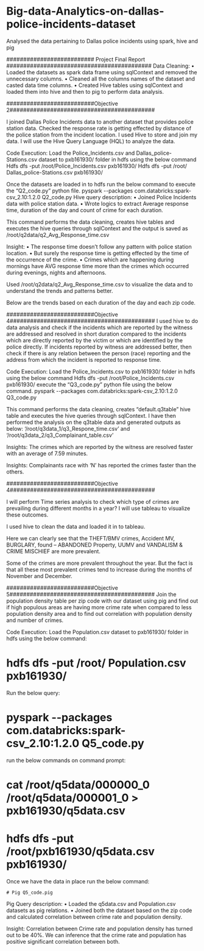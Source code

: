 # Big-data-Analytics-on-dallas-police-incidents-dataset
Analysed the data pertaining to Dallas police incidents using spark, hive and pig


########################## Project Final Report ###########################################
Data Cleaning:
•	Loaded the datasets as spark data frame using sqlContext and removed the unnecessary columns.
•	Cleaned all the columns names of the dataset and casted data time columns.
•	Created Hive tables using sqlContext and loaded them into hive and then to pig to perform data analysis.


##########################Objective 2########################################### 

I joined Dallas Police Incidents data to another dataset that provides police station data. Checked the response rate is getting effected by distance of the police station from the incident location. I used Hive to store and join my data. I will use the Hive Query Language (HQL) to analyze the data. 

Code Execution: 
Load the Police_Incidents.csv and Dallas_police-Stations.csv dataset to pxb161930/ folder in hdfs using the below command
Hdfs dfs -put /root/Police_Incidents.csv pxb161930/
Hdfs dfs -put /root/ Dallas_police-Stations.csv pxb161930/

Once the datasets are loaded in to hdfs run the below command to execute the “Q2_code.py” python file.
pyspark --packages com.databricks:spark-csv_2.10:1.2.0 Q2_code.py
Hive query description:
•	Joined Police Incidents data with police station data.
•	Wrote logics to extract Average response time, duration of the day and count of crime for each duration. 

This command performs the data cleaning, creates hive tables and executes the hive queries through sqlContext and the output is saved as /root/q2data/q2_Avg_Response_time.csv

Insight:
•	The response time doesn’t follow any pattern with police station location.
•	But surely the response time is getting effected by the time of the occurrence of the crime.
•	Crimes which are happening during mornings have AVG response time more than the crimes which occurred during evenings, nights and afternoons.

Used /root/q2data/q2_Avg_Response_time.csv to visualize the data and to understand the trends and patterns better.

Below are the trends based on each duration of the day and each zip code. 

 

##########################Objective 4###########################################
I used hive to do data analysis and check if the incidents which are reported by the witness are addressed and resolved in short duration compared to the incidents which are directly reported by the victim or which are identified by the police directly. If incidents reported by witness are addressed better, then check if there is any relation between the person (race) reporting and the address from which the incident is reported to response time.

Code Execution: 
Load the Police_Incidents.csv  to pxb161930/ folder in hdfs using the below command
Hdfs dfs -put /root/Police_Incidents.csv pxb161930/
execute the “Q3_code.py” python file using the below command.
pyspark --packages com.databricks:spark-csv_2.10:1.2.0 Q3_code.py

This command performs the data cleaning, creates “default.q3table” hive table and executes the hive queries through sqlContext.
I have then performed the analysis on the q3table data and generated outputs as below: 	‘/root/q3data_1/q3_Respone_time.csv’ and ‘/root/q3data_2/q3_Complainant_table.csv’
  
Insights:
The crimes which are reported by the witness are resolved faster with an average of 7.59 minutes. 

Insights:
Complainants race with ‘N’ has reported the crimes faster than the others.

##########################Objective 4###########################################

I will perform Time series analysis to check which type of crimes are prevailing during different months in a year? I will use tableau to visualize these outcomes.

I used hive to clean the data and loaded it in to tableau.
 
Here we can clearly see that the THEFT/BMV crimes, Accident MV, BURGLARY, found – ABANDONED Property, UUMV and VANDALISM & CRIME MISCHIEF are more prevalent.
 
Some of the crimes are more prevalent throughout the year.  But the fact is that all these most prevalent crimes tend to increase during the months of November and December.
 

##########################Objective 5###########################################
Join the population density table per zip code with our dataset using pig and find out if high populous areas are having more crime rate when compared to less population density area and to find out correlation with population density and number of crimes.

Code Execution: 
Load the Population.csv dataset to pxb161930/ folder in hdfs using the below command:

# hdfs dfs -put /root/ Population.csv pxb161930/

Run the below query:
# pyspark --packages com.databricks:spark-csv_2.10:1.2.0 Q5_code.py
	
run the below commands on command prompt:
# cat  /root/q5data/000000_0  /root/q5data/000001_0  >  pxb161930/q5data.csv
# hdfs dfs -put /root/pxb161930/q5data.csv pxb161930/
	
Once we have the data in place run the below command:
	
	# Pig Q5_code.pig
Pig Query description:
•	Loaded the q5data.csv and Population.csv datasets as pig relations.
•	Joined both the dataset based on the zip code and calculated correlation between crime rate and population density.


Insight:
Correlation between Crime rate and population density has turned out to be 40%. We can inference that the crime rate and population has positive significant correlation between both.
